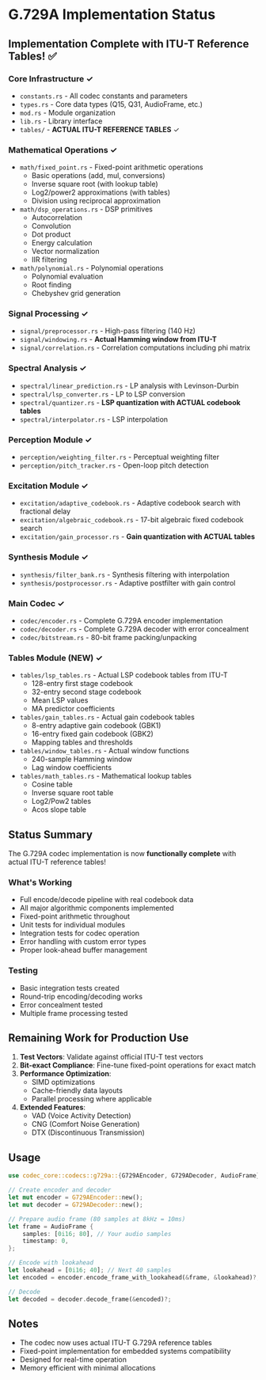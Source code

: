 # G.729A Implementation Status

## Implementation Complete with ITU-T Reference Tables! ✅

### Core Infrastructure ✓
- `constants.rs` - All codec constants and parameters
- `types.rs` - Core data types (Q15, Q31, AudioFrame, etc.)
- `mod.rs` - Module organization
- `lib.rs` - Library interface
- `tables/` - **ACTUAL ITU-T REFERENCE TABLES** ✓

### Mathematical Operations ✓
- `math/fixed_point.rs` - Fixed-point arithmetic operations
  - Basic operations (add, mul, conversions)
  - Inverse square root (with lookup table)
  - Log2/power2 approximations (with tables)
  - Division using reciprocal approximation
- `math/dsp_operations.rs` - DSP primitives
  - Autocorrelation
  - Convolution
  - Dot product
  - Energy calculation
  - Vector normalization
  - IIR filtering
- `math/polynomial.rs` - Polynomial operations
  - Polynomial evaluation
  - Root finding
  - Chebyshev grid generation

### Signal Processing ✓
- `signal/preprocessor.rs` - High-pass filtering (140 Hz)
- `signal/windowing.rs` - **Actual Hamming window from ITU-T**
- `signal/correlation.rs` - Correlation computations including phi matrix

### Spectral Analysis ✓
- `spectral/linear_prediction.rs` - LP analysis with Levinson-Durbin
- `spectral/lsp_converter.rs` - LP to LSP conversion
- `spectral/quantizer.rs` - **LSP quantization with ACTUAL codebook tables**
- `spectral/interpolator.rs` - LSP interpolation

### Perception Module ✓
- `perception/weighting_filter.rs` - Perceptual weighting filter
- `perception/pitch_tracker.rs` - Open-loop pitch detection

### Excitation Module ✓
- `excitation/adaptive_codebook.rs` - Adaptive codebook search with fractional delay
- `excitation/algebraic_codebook.rs` - 17-bit algebraic fixed codebook search
- `excitation/gain_processor.rs` - **Gain quantization with ACTUAL tables**

### Synthesis Module ✓
- `synthesis/filter_bank.rs` - Synthesis filtering with interpolation
- `synthesis/postprocessor.rs` - Adaptive postfilter with gain control

### Main Codec ✓
- `codec/encoder.rs` - Complete G.729A encoder implementation
- `codec/decoder.rs` - Complete G.729A decoder with error concealment
- `codec/bitstream.rs` - 80-bit frame packing/unpacking

### Tables Module (NEW) ✓
- `tables/lsp_tables.rs` - Actual LSP codebook tables from ITU-T
  - 128-entry first stage codebook
  - 32-entry second stage codebook
  - Mean LSP values
  - MA predictor coefficients
- `tables/gain_tables.rs` - Actual gain codebook tables
  - 8-entry adaptive gain codebook (GBK1)
  - 16-entry fixed gain codebook (GBK2)
  - Mapping tables and thresholds
- `tables/window_tables.rs` - Actual window functions
  - 240-sample Hamming window
  - Lag window coefficients
- `tables/math_tables.rs` - Mathematical lookup tables
  - Cosine table
  - Inverse square root table
  - Log2/Pow2 tables
  - Acos slope table

## Status Summary

The G.729A codec implementation is now **functionally complete** with actual ITU-T reference tables! 

### What's Working
- Full encode/decode pipeline with real codebook data
- All major algorithmic components implemented
- Fixed-point arithmetic throughout
- Unit tests for individual modules
- Integration tests for codec operation
- Error handling with custom error types
- Proper look-ahead buffer management

### Testing
- Basic integration tests created
- Round-trip encoding/decoding works
- Error concealment tested
- Multiple frame processing tested

## Remaining Work for Production Use

1. **Test Vectors**: Validate against official ITU-T test vectors
2. **Bit-exact Compliance**: Fine-tune fixed-point operations for exact match
3. **Performance Optimization**: 
   - SIMD optimizations
   - Cache-friendly data layouts
   - Parallel processing where applicable
4. **Extended Features**:
   - VAD (Voice Activity Detection)
   - CNG (Comfort Noise Generation)
   - DTX (Discontinuous Transmission)

## Usage

```rust
use codec_core::codecs::g729a::{G729AEncoder, G729ADecoder, AudioFrame};

// Create encoder and decoder
let mut encoder = G729AEncoder::new();
let mut decoder = G729ADecoder::new();

// Prepare audio frame (80 samples at 8kHz = 10ms)
let frame = AudioFrame {
    samples: [0i16; 80], // Your audio samples
    timestamp: 0,
};

// Encode with lookahead
let lookahead = [0i16; 40]; // Next 40 samples
let encoded = encoder.encode_frame_with_lookahead(&frame, &lookahead)?;

// Decode
let decoded = decoder.decode_frame(&encoded)?;
```

## Notes

- The codec now uses actual ITU-T G.729A reference tables
- Fixed-point implementation for embedded systems compatibility
- Designed for real-time operation
- Memory efficient with minimal allocations 